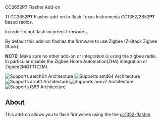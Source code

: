 CC2652P7 Flasher Add-on

TI CC2652**P7** Flasher add-on to flash Texas Instruments CC1352/2652**P7** based radios.

In order to not flash incorrect firmwares.

By default this add-on flashes the firmware to use Zigbee (Z-Stack Zigbee Stack).

**NOTE:** Make sure no other add-on or integration is using the zigbee radio. In
particular disable the Zigbee Home Automation(ZHA) integration or Zigbee2MQTT(Z2M).

![Supports aarch64 Architecture][aarch64-shield]
![Supports amd64 Architecture][amd64-shield]
![Supports armhf Architecture][armhf-shield]
![Supports armv7 Architecture][armv7-shield]
![Supports i386 Architecture][i386-shield]

## About

This add-on allows you to flash firmwares using the the [cc1352-flasher](https://git.beagleboard.org/beagleconnect/cc1352-flasher)

[aarch64-shield]: https://img.shields.io/badge/aarch64-yes-green.svg
[amd64-shield]: https://img.shields.io/badge/amd64-yes-green.svg
[armhf-shield]: https://img.shields.io/badge/armhf-yes-green.svg
[armv7-shield]: https://img.shields.io/badge/armv7-yes-green.svg
[i386-shield]: https://img.shields.io/badge/i386-yes-green.svg
